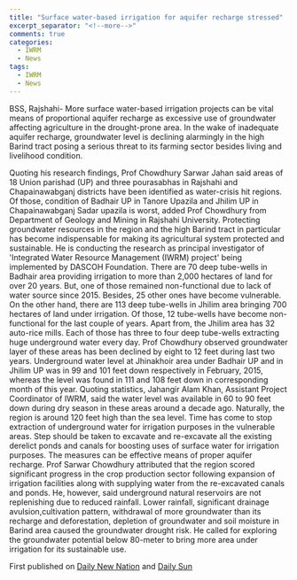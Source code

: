 ```yaml
---
title: "Surface water-based irrigation for aquifer recharge stressed"
excerpt_separator: "<!--more-->"
comments: true
categories:
  - IWRM
  - News
tags:
  - IWRM
  - News
---
```


BSS, Rajshahi-
More surface water-based irrigation projects can be vital means of proportional aquifer recharge as excessive use of groundwater affecting agriculture in the drought-prone area.
In the wake of inadequate aquifer recharge, groundwater level is declining alarmingly in the high Barind tract posing a serious threat to its farming sector besides living and livelihood condition.
<!--more-->
Quoting his research findings, Prof Chowdhury Sarwar Jahan said areas of 18 Union parishad (UP) and three pourasabhas in Rajshahi and Chapainawabganj districts have been identified as water-crisis hit regions.
Of those, condition of Badhair UP in Tanore Upazila and Jhilim UP in
Chapainawabganj Sadar upazila is worst, added Prof Chowdhury from Department of Geology and Mining in Rajshahi University.
Protecting groundwater resources in the region and the high Barind tract in particular has become indispensable for making its agricultural system protected and sustainable.
He is conducting the research as principal investigator of 'Integrated Water Resource Management (IWRM) project' being implemented by DASCOH Foundation.
There are 70 deep tube-wells in Badhair area providing irrigation to more than 2,000 hectares of land for over 20 years. But, one of those remained non-functional due to lack of water source since 2015. Besides, 25 other ones have become vulnerable.
On the other hand, there are 113 deep tube-wells in Jhilim area bringing 700 hectares of land under irrigation. Of those, 12 tube-wells have become non-functional for the last couple of years.
Apart from, the Jhilim area has 32 auto-rice mills. Each of those has
three to four deep tube-wells extracting huge underground water every day. Prof Chowdhury observed groundwater layer of these areas has been declined by eight to 12 feet during last two years.
Underground water level at Jhinakhoir area under Badhair UP and in Jhilim UP was in 99 and 101 feet down respectively in February, 2015, whereas the level was found in 111 and 108 feet down in corresponding month of this year.
Quoting statistics, Jahangir Alam Khan, Assistant Project Coordinator of IWRM, said the water level was available in 60 to 90 feet down during dry season in these areas around a decade ago.
Naturally, the region is around 120 feet high than the sea level. Time has come to stop extraction of underground water for irrigation purposes in the vulnerable areas.
Step should be taken to excavate and re-excavate all the existing derelict ponds and canals for boosting uses of surface water for irrigation purposes.
The measures can be effective means of proper aquifer recharge.
Prof Sarwar Chowdhury attributed that the region scored significant
progress in the crop production sector following expansion of irrigation facilities along with supplying water from the re-excavated canals and ponds.
He, however, said underground natural reservoirs are not replenishing due to reduced rainfall. Lower rainfall, significant drainage avulsion,cultivation pattern, withdrawal of more groundwater than its recharge and deforestation, depletion of groundwater and soil moisture in Barind area caused the groundwater drought risk.
He called for exploring the groundwater potential below 80-meter to bring more area under irrigation for its sustainable use.

First published on [Daily New Nation](http://thedailynewnation.com/news/133833/surface-water-based-irrigation--for-aquifer-recharge-stressed/) and
[Daily Sun](http://www.daily-sun.com/printversion/details/226457/Surface-waterbased-irrigation-vital-for-aquifer-recharge:-Experts/)
